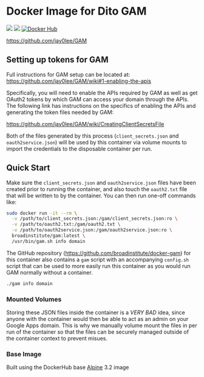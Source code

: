 # Docker Image for Dito GAM
[![](https://images.microbadger.com/badges/image/broadinstitute/gam.svg)](http://microbadger.com/images/broadinstitute/gam "Get your own image badge on microbadger.com")
[![](https://images.microbadger.com/badges/version/broadinstitute/gam.svg)](https://hub.docker.com/r/broadinstitute/gam/)
[![Docker Hub](http://img.shields.io/docker/pulls/broadinstitute/gam.svg)](https://hub.docker.com/r/broadinstitute/gam/)

https://github.com/jay0lee/GAM

## Setting up tokens for GAM

Full instructions for GAM setup can be located at: https://github.com/jay0lee/GAM/wiki#1-enabling-the-apis

Specifically, you will need to enable the APIs required by GAM as well as get
OAuth2 tokens by which GAM can access your domain through the APIs.  The
following link has instructions on the specifics of enabling the APIs and
generating the token files needed by GAM:

https://github.com/jay0lee/GAM/wiki/CreatingClientSecretsFile

Both of the files generated by this process (`client_secrets.json` and
`oauth2service.json`) will be used by this container via volume mounts to
import the credentials to the disposable container per run.

## Quick Start

Make sure the `client_secrets.json` and `oauth2service.json` files have been
created prior to running the container, and also touch the `oauth2.txt` file
that will be written to by the container.  You can then run one-off commands
like:

```sh
sudo docker run -it --rm \
  -v /path/to/client_secrets.json:/gam/client_secrets.json:ro \
  -v /path/to/oauth2.txt:/gam/oauth2.txt \
  -v /path/to/oauth2service.json:/gam/oauth2service.json:ro \
  broadinstitute/gam:latest \
  /usr/bin/gam.sh info domain
```

The GitHub repository (https://github.com/broadinstitute/docker-gam) for
this container also contains a `gam` script with an accompanying `config.sh`
script that can be used to more easily run this container as you would run GAM
normally without a container.

```sh
./gam info domain
```

### Mounted Volumes

Storing these JSON files inside the container is a *VERY BAD* idea, since
anyone with the container would then be able to act as an admin on your
Google Apps domain.  This is why we manually volume mount the files in
per run of the container so that the files can be securely managed outside
of the container context to prevent misues.

### Base Image

Built using the DockerHub base [Alpine](https://hub.docker.com/r/library/alpine/) 3.2 image
